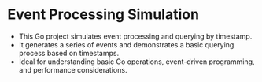 # Event Processing Simulation

- This Go project simulates event processing and querying by timestamp.
- It generates a series of events and demonstrates a basic querying process based on timestamps.
- Ideal for understanding basic Go operations, event-driven programming, and performance considerations.


